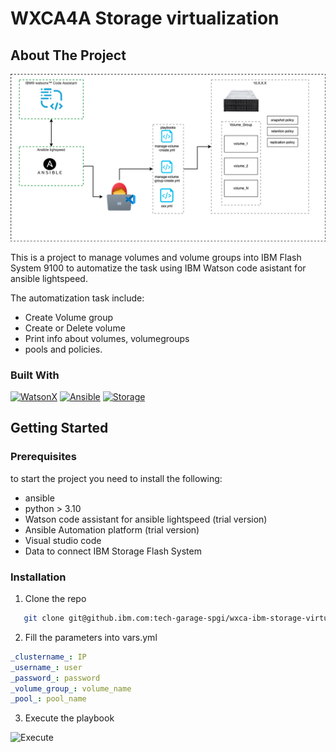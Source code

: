 # WXCA4A Storage virtualization
## About The Project
![Diagram](images/createVolume.drawio.png)

This is a project to manage volumes and volume groups into IBM Flash System 9100 to automatize the task using IBM Watson code asistant for ansible lightspeed.  

The automatization task include:

- Create Volume group
- Create or Delete volume
- Print info about volumes, volumegroups
- pools and policies.

### Built With

[![WatsonX][WatsonX]][WatsonXURL]  [![Ansible][Ansible]][AnsibleURL] [![Storage][Storage]][StorageURL]  


## Getting Started
### Prerequisites

to start the project you need to install the following:

- ansible
- python > 3.10
- Watson code assistant for ansible lightspeed (trial version)
- Ansible Automation platform (trial version)
- Visual studio code
- Data to connect IBM Storage Flash System



### Installation
1. Clone the repo
 ```sh
    git clone git@github.ibm.com:tech-garage-spgi/wxca-ibm-storage-virtualize.git
 ```
2. Fill the parameters into vars.yml

```yml
_clustername_: IP
_username_: user
_password_: password
_volume_group_: volume_name
_pool_: pool_name

```

3. Execute the playbook

![Execute](images/execute.gif)







[WatsonXURL]: https://www.ibm.com/products/watsonx-code-assistant

[WatsonX]: https://img.shields.io/badge/Watson%20Code%20Assistant-006699?style=for-the-badge&logo=Watsonx

[AnsibleURL]: https://www.redhat.com/en/technologies/management/ansible/ansible-lightspeed

[Ansible]:https://img.shields.io/badge/Ansible%20lightspeed-ee0000?style=for-the-badge&logo=Ansible

[Storage]:https://img.shields.io/badge/IBM%20Storage%20Flash%20System-006699?style=for-the-badge&logo=Spectrum

[StorageURL]: https://www.ibm.com/flashsystem?utm_content=SRCWW&p1=Search&p4=43700077352506608&p5=p&gad_source=1&gclid=CjwKCAjwrcKxBhBMEiwAIVF8rKpt6glwcFCvNTu1FCp1yfmGOU6SO0OSLHNmDJE0T580n-1fvqsgWRoClj4QAvD_BwE&gclsrc=aw.ds